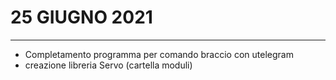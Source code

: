 # 25 GIUGNO 2021

---

- Completamento programma per comando braccio con utelegram
- creazione libreria Servo (cartella moduli)
